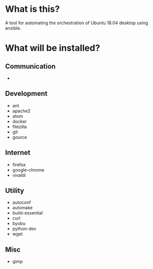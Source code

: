 # What is this?
A tool for automating the orchestration of Ubuntu 18.04 desktop using ansible.

# What will be installed?

## Communication
*
## Development
* ant
* apache2
* atom
* docker
* filezilla
* git
* gource

## Internet
* firefox
* google-chrome
* vivaldi


## Utility
* autoconf
* automake
* build-essential
* curl
* byobu
* python-dev
* wget

## Misc
* gimp
